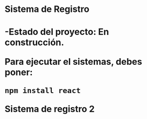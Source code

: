<h1> Sistema de Registro<h1>

-Estado del proyecto: En construcción.

Para ejecutar el sistemas, debes poner:

```npm install react```

Sistema de registro 2

